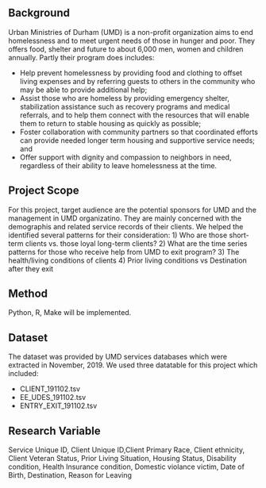 ## Background

Urban Ministries of Durham (UMD) is
a non-profit organization aims to end homelessness and to meet urgent needs of those in hunger and poor.
They offers food, shelter and future to about 6,000 men, women and children annually. Partly their program does includes:
* Help prevent homelessness by providing food and clothing to offset living expenses and by referring guests to others in the community who may be able to provide additional help;
* Assist those who are homeless by providing emergency shelter, stabilization assistance such as recovery programs and medical referrals, and  to help them connect with the resources that will enable them to return to stable housing as quickly as possible;
* Foster collaboration with community partners so that coordinated efforts can provide needed  longer term housing and supportive service needs; and
* Offer support with dignity and compassion to neighbors in need, regardless of their ability to leave homelessness at the time.

## Project Scope

For this project, target audience are the potential sponsors for UMD and the management in UMD organizatino. They are mainly concerned with the demographis and related service records of their clients. We helped the identified several patterns for their consideration: 1) Who are those short-term clients vs. those loyal long-term clients? 2) What are the time series patterns for those who receive help from UMD to exit program? 3) The health/living conditions of clients 4) Prior living conditions vs Destination after they exit

## Method

Python, R, Make will be implemented. 

## Dataset

The dataset was provided by UMD services databases which were extracted in November, 2019. We used three datatable for this project which included:
* CLIENT_191102.tsv 
* EE_UDES_191102.tsv 
* ENTRY_EXIT_191102.tsv 

## Research Variable

Service Unique ID, Client Unique ID,Client Primary Race, Client ethnicity, Client Veteran Status, Prior Living Situation, Housing Status, Disability condition, Health Insurance condition, Domestic violance victim, Date of Birth, Destination, Reason for Leaving
